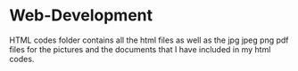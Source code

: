 # Web-Development
HTML codes folder contains all the html files as well as the jpg jpeg png  pdf files for the pictures and the documents that I have included in my html codes.
